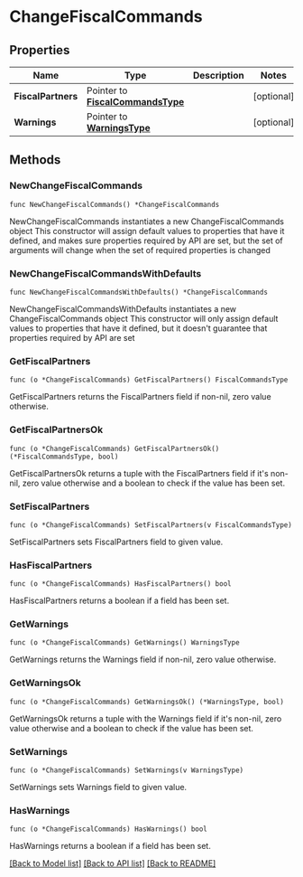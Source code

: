 # ChangeFiscalCommands

## Properties

Name | Type | Description | Notes
------------ | ------------- | ------------- | -------------
**FiscalPartners** | Pointer to [**FiscalCommandsType**](FiscalCommandsType.md) |  | [optional] 
**Warnings** | Pointer to [**WarningsType**](WarningsType.md) |  | [optional] 

## Methods

### NewChangeFiscalCommands

`func NewChangeFiscalCommands() *ChangeFiscalCommands`

NewChangeFiscalCommands instantiates a new ChangeFiscalCommands object
This constructor will assign default values to properties that have it defined,
and makes sure properties required by API are set, but the set of arguments
will change when the set of required properties is changed

### NewChangeFiscalCommandsWithDefaults

`func NewChangeFiscalCommandsWithDefaults() *ChangeFiscalCommands`

NewChangeFiscalCommandsWithDefaults instantiates a new ChangeFiscalCommands object
This constructor will only assign default values to properties that have it defined,
but it doesn't guarantee that properties required by API are set

### GetFiscalPartners

`func (o *ChangeFiscalCommands) GetFiscalPartners() FiscalCommandsType`

GetFiscalPartners returns the FiscalPartners field if non-nil, zero value otherwise.

### GetFiscalPartnersOk

`func (o *ChangeFiscalCommands) GetFiscalPartnersOk() (*FiscalCommandsType, bool)`

GetFiscalPartnersOk returns a tuple with the FiscalPartners field if it's non-nil, zero value otherwise
and a boolean to check if the value has been set.

### SetFiscalPartners

`func (o *ChangeFiscalCommands) SetFiscalPartners(v FiscalCommandsType)`

SetFiscalPartners sets FiscalPartners field to given value.

### HasFiscalPartners

`func (o *ChangeFiscalCommands) HasFiscalPartners() bool`

HasFiscalPartners returns a boolean if a field has been set.

### GetWarnings

`func (o *ChangeFiscalCommands) GetWarnings() WarningsType`

GetWarnings returns the Warnings field if non-nil, zero value otherwise.

### GetWarningsOk

`func (o *ChangeFiscalCommands) GetWarningsOk() (*WarningsType, bool)`

GetWarningsOk returns a tuple with the Warnings field if it's non-nil, zero value otherwise
and a boolean to check if the value has been set.

### SetWarnings

`func (o *ChangeFiscalCommands) SetWarnings(v WarningsType)`

SetWarnings sets Warnings field to given value.

### HasWarnings

`func (o *ChangeFiscalCommands) HasWarnings() bool`

HasWarnings returns a boolean if a field has been set.


[[Back to Model list]](../README.md#documentation-for-models) [[Back to API list]](../README.md#documentation-for-api-endpoints) [[Back to README]](../README.md)


